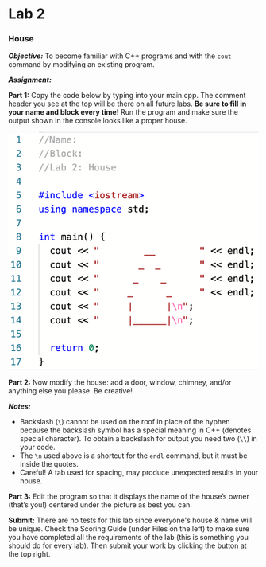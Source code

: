 # Lab 2	
### House
**_Objective:_**
To become familiar with C++ programs and with the `cout` command by modifying an existing program.

**_Assignment:_**

**Part 1:**  Copy the code below by typing into your main.cpp. The comment header you see at the top will be there on all future labs. **Be sure to fill in your name and block every time!** Run the program and make sure the output shown in the console looks like a proper house.

![Image alt text](assets/Lab2code.png)

	
**Part 2:**  Now modify the house: add a door, window, chimney, and/or anything else you please.  Be creative!

**_Notes:_**
+ Backslash (`\`) cannot be used on the roof in place of the hyphen because the backslash symbol has a special meaning in C++ (denotes special character).  To obtain a backslash for output you need two (`\\`) in your code.  
+ The `\n` used above is a shortcut for the  `endl` command, but it must be inside the quotes.
+ Careful! A tab used for spacing, may produce unexpected results in your house. 

**Part 3:**  Edit the program so that it displays the name of the house’s owner (that’s you!) centered under the picture as best you can.

**Submit:** There are no tests for this lab since everyone's house & name will be unique. Check the Scoring Guide (under Files on the left) to make sure you have completed all the requirements of the lab (this is something you should do for every lab). Then submit your work by clicking the button at the top right.
